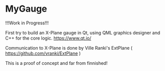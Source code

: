 # MyGauge

!!!Work in Progress!!!

First try to build an X-Plane gauge in Qt, using QML graphics designer and C++ for the core logic.
https://www.qt.io/

Communication to X-Plane is done by Ville Ranki's ExtPlane ( https://github.com/vranki/ExtPlane )

This is a proof of concept and far from finnished!


